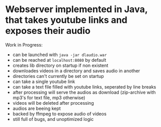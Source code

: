 # Webserver implemented in Java, that takes youtube links and exposes their audio

Work in Progress:

* can be launched with <code>java -jar dlaudio.war</code>
* can be reached at <code>localhost:8080</code> by default
* creates lib directory on startup if non existent
* downloades videos in a directory and saves audio in another
* directories can't currently be set on startup
* can take a single youtube link
* can take a text file filled with youtube links, seperated by line breaks
* after processing will serve the audios as download (zip-archive with mp3's for text file, mp3 otherwise)
* videos will be deleted after processing
* audios are beeing kept
* backed by ffmpeg to expose audio of videos
* still full of bugs, and unoptimized logic
